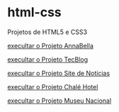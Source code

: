 # html-css
 Projetos de HTML5 e CSS3

 <a href="https://ruan-steffansom.github.io/html-css/Projeto-AnnaBella">execultar o Projeto AnnaBella</a>

 <a href="https://ruan-steffansom.github.io/html-css/Projeto-TecBlog">execultar o Projeto TecBlog</a>

 <a href="https://ruan-steffansom.github.io/html-css/projeto-site-de-notícias">execultar o Projeto Site de Notícias</a>

 <a href="https://ruan-steffansom.github.io/html-css/projeto-chalé-hotel">execultar o Projeto Chalé Hotel</a>

 <a href=" https://ruan-steffansom.github.io/html-css/projeto-Museu-Nacional">execultar o Projeto Museu Nacional</a>
